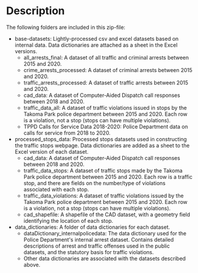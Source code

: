 # Description

The following folders are included in this zip-file:

- base-datasets: Lightly-processed csv and excel datasets based on internal data. Data dictionaries are attached as a sheet in the Excel versions.
    - all_arrests_final: A dataset of all traffic and criminal arrests between 2015 and 2020.
    - crime_arrests_processed: A dataset of criminal arrests between 2015 and 2020.
    - traffic_arrests_processed: A dataset of traffic arrests between 2015 and 2020.
    - cad_data: A dataset of Computer-Aided Dispatch call responses between 2018 and 2020.
    - traffic_data_all: A dataset of traffic violations issued in stops by the Takoma Park police department between 2015 and 2020. Each row is a violation, not a stop (stops can have multiple violations).
    - TPPD Calls for Service Data 2018-2020: Police Department data on calls for service from 2018 to 2020.
- processed_stops_data: Processed stops datasets used in constructing the traffic stops webpage. Data dictionaries are added as a sheet to the Excel version of each dataset.
    - cad_data: A dataset of Computer-Aided Dispatch call responses between 2018 and 2020.
    - traffic_data_stops: A dataset of traffic stops made by the Takoma Park police department between 2015 and 2020. Each row is a traffic stop, and there are fields on the number/type of violations associated with each stop.
    - traffic_data_violations: A dataset of traffic violations issued by the Takoma Park police department between 2015 and 2020. Each row is a violation, not a stop (stops can have multiple violations).
    - cad_shapefile: A shapefile of the CAD dataset, with a geometry field identifying the location of each stop. 
- data_dictionaries: A folder of data dictionaries for each dataset. 
    - dataDictionary_internalpolicedata: The data dictionary used for the Police Department's internal arrest dataset. Contains detailed descriptions of arrest and traffic offenses used in the public datasets, and the statutory basis for traffic violations. 
    - Other data dictionaries are associated with the datasets described above.